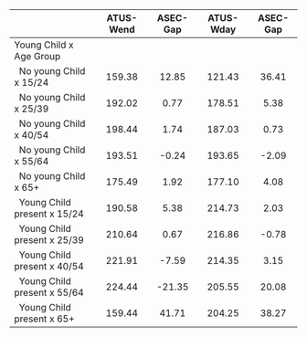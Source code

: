 
|                      |    ATUS-Wend |     ASEC-Gap |    ATUS-Wday |     ASEC-Gap |
| -------------------- | :----------: | :----------: | :----------: | :----------: |
| Young Child x Age Group |              |              |              |              |
| &nbsp;&nbsp;No young Child x 15/24 |       159.38 |        12.85 |       121.43 |        36.41 |
| &nbsp;&nbsp;No young Child x 25/39 |       192.02 |         0.77 |       178.51 |         5.38 |
| &nbsp;&nbsp;No young Child x 40/54 |       198.44 |         1.74 |       187.03 |         0.73 |
| &nbsp;&nbsp;No young Child x 55/64 |       193.51 |        -0.24 |       193.65 |        -2.09 |
| &nbsp;&nbsp;No young Child x 65+ |       175.49 |         1.92 |       177.10 |         4.08 |
| &nbsp;&nbsp;Young Child present x 15/24 |       190.58 |         5.38 |       214.73 |         2.03 |
| &nbsp;&nbsp;Young Child present x 25/39 |       210.64 |         0.67 |       216.86 |        -0.78 |
| &nbsp;&nbsp;Young Child present x 40/54 |       221.91 |        -7.59 |       214.35 |         3.15 |
| &nbsp;&nbsp;Young Child present x 55/64 |       224.44 |       -21.35 |       205.55 |        20.08 |
| &nbsp;&nbsp;Young Child present x 65+ |       159.44 |        41.71 |       204.25 |        38.27 |

